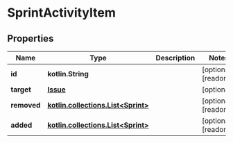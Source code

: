 
# SprintActivityItem

## Properties
Name | Type | Description | Notes
------------ | ------------- | ------------- | -------------
**id** | **kotlin.String** |  |  [optional] [readonly]
**target** | [**Issue**](Issue.md) |  |  [optional]
**removed** | [**kotlin.collections.List&lt;Sprint&gt;**](Sprint.md) |  |  [optional] [readonly]
**added** | [**kotlin.collections.List&lt;Sprint&gt;**](Sprint.md) |  |  [optional] [readonly]



